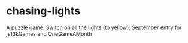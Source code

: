 chasing-lights
==============

A puzzle game. Switch on all the lights (to yellow). September entry for js13kGames and OneGameAMonth
